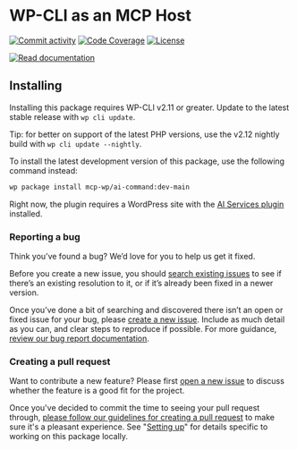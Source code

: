# WP-CLI as an MCP Host

[![Commit activity](https://img.shields.io/github/commit-activity/m/mcp-wp/ai-command)](https://github.com/mcp-wp/ai-command/pulse/monthly)
[![Code Coverage](https://codecov.io/gh/mcp-wp/ai-command/branch/main/graph/badge.svg)](https://codecov.io/gh/mcp-wp/ai-command)
[![License](https://img.shields.io/github/license/mcp-wp/ai-command)](https://github.com/mcp-wp/ai-command/blob/main/LICENSE)

[![Read documentation](https://img.shields.io/badge/Read%20documentation-24282D?style=for-the-badge&logo=Files&logoColor=ffffff)](https://mcp-wp.github.io/)

## Installing

Installing this package requires WP-CLI v2.11 or greater. Update to the latest stable release with `wp cli update`.

Tip: for better on support of the latest PHP versions, use the v2.12 nightly build with `wp cli update --nightly`.

To install the latest development version of this package, use the following command instead:

```bash
wp package install mcp-wp/ai-command:dev-main
```

Right now, the plugin requires a WordPress site with the [AI Services plugin](https://wordpress.org/plugins/ai-services) installed.

### Reporting a bug

Think you’ve found a bug? We’d love for you to help us get it fixed.

Before you create a new issue, you should [search existing issues](https://github.com/mcp-wp/ai-command/issues?q=label%3Abug%20) to see if there’s an existing resolution to it, or if it’s already been fixed in a newer version.

Once you’ve done a bit of searching and discovered there isn’t an open or fixed issue for your bug, please [create a new issue](https://github.com/mcp-wp/ai-command/issues/new). Include as much detail as you can, and clear steps to reproduce if possible. For more guidance, [review our bug report documentation](https://make.wordpress.org/cli/handbook/bug-reports/).

### Creating a pull request

Want to contribute a new feature? Please first [open a new issue](https://github.com/mcp-wp/ai-command/issues/new) to discuss whether the feature is a good fit for the project.

Once you've decided to commit the time to seeing your pull request through, [please follow our guidelines for creating a pull request](https://make.wordpress.org/cli/handbook/pull-requests/) to make sure it's a pleasant experience. See "[Setting up](https://make.wordpress.org/cli/handbook/pull-requests/#setting-up)" for details specific to working on this package locally.
